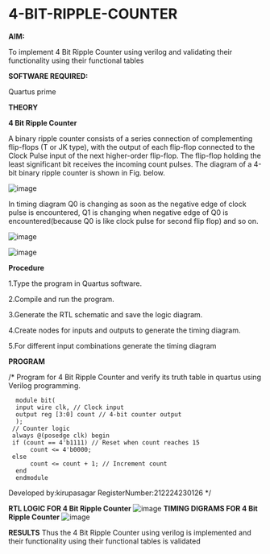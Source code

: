 # 4-BIT-RIPPLE-COUNTER

**AIM:**

To implement  4 Bit Ripple Counter using verilog and validating their functionality using their functional tables

**SOFTWARE REQUIRED:**

Quartus prime

**THEORY**

**4 Bit Ripple Counter**

A binary ripple counter consists of a series connection of complementing flip-flops (T or JK type), with the output of each flip-flop connected to the Clock Pulse input of the next higher-order flip-flop. The flip-flop holding the least significant bit receives the incoming count pulses. The diagram of a 4-bit binary ripple counter is shown in Fig. below.

![image](https://github.com/naavaneetha/4-BIT-RIPPLE-COUNTER/assets/154305477/cb4b74d4-31ab-4359-95d0-d22e67daba13)

In timing diagram Q0 is changing as soon as the negative edge of clock pulse is encountered, Q1 is changing when negative edge of Q0 is encountered(because Q0 is like clock pulse for second flip flop) and so on.

![image](https://github.com/naavaneetha/4-BIT-RIPPLE-COUNTER/assets/154305477/a573a7d6-014e-4e54-93e6-e2ac9530960b)

![image](https://github.com/naavaneetha/4-BIT-RIPPLE-COUNTER/assets/154305477/85e1958a-2fc1-49bb-9a9f-d58ccbf3663c)

**Procedure**

1.Type the program in Quartus software. 

2.Compile and run the program. 

3.Generate the RTL schematic and save the logic diagram. 

4.Create nodes for inputs and outputs to generate the timing diagram. 

5.For different input combinations generate the timing diagram


**PROGRAM**

/* Program for 4 Bit Ripple Counter and verify its truth table in quartus using Verilog programming.
```
  module bit(
  input wire clk, // Clock input
  output reg [3:0] count // 4-bit counter output
  );
 // Counter logic
 always @(posedge clk) begin
 if (count == 4'b1111) // Reset when count reaches 15
      count <= 4'b0000;
 else
      count <= count + 1; // Increment count
  end    
  endmodule
```

 Developed by:kirupasagar RegisterNumber:212224230126
*/

**RTL LOGIC FOR 4 Bit Ripple Counter**
![image](https://github.com/user-attachments/assets/194afb96-c571-432f-af11-d466af79f3aa)
**TIMING DIGRAMS FOR 4 Bit Ripple Counter**
![image](https://github.com/user-attachments/assets/79b450f5-eefb-4228-957c-8565ccce0a73)


**RESULTS**
Thus the 4 Bit Ripple Counter using verilog is implemented and their functionality using their functional tables is validated
